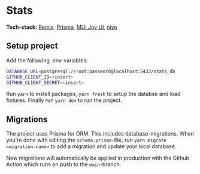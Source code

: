 # Stats

**Tech-stack:** [Remix](https://remix.run/), [Prisma](https://www.prisma.io/), [MUI Joy UI](https://mui.com/joy-ui/getting-started/overview/), [nivo](https://nivo.rocks/)

## Setup project

Add the following .env-variables:

```bash
DATABASE_URL=postgresql://root:password@localhost:5432/stats_db
GITHUB_CLIENT_ID=<insert>
GITHUB_CLIENT_SECRET=<insert>
```

Run `yarn` to install packages, `yarn fresh` to setup the databse and load fixtures. Finally run `yarn dev` to run the project.

## Migrations

The project uses Prisma for ORM. This includes database-migrations. When you're done with editing the `schema.prisma`-file, run `yarn migrate <migration-name>` to add a migration and update your local database.

New migrations will automatically be applied in production with the Github Action which runs on push to the `main`-branch.
